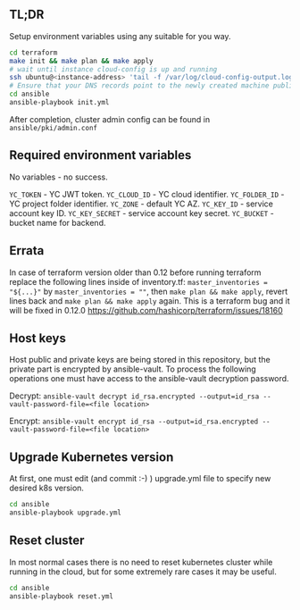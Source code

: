 ## TL;DR

Setup environment variables using any suitable for you way.

```sh
cd terraform
make init && make plan && make apply
# wait until instance cloud-config is up and running
ssh ubuntu@<instance-address> 'tail -f /var/log/cloud-config-output.log'
# Ensure that your DNS records point to the newly created machine public IPs.
cd ansible
ansible-playbook init.yml
```

After completion, cluster admin config can be found in `ansible/pki/admin.conf`

## Required environment variables

No variables - no success.

`YC_TOKEN` - YC JWT token.
`YC_CLOUD_ID` - YC cloud identifier.
`YC_FOLDER_ID` - YC project folder identifier.
`YC_ZONE` - default YC AZ.
`YC_KEY_ID` - service account key ID.
`YC_KEY_SECRET` - service account key secret.
`YC_BUCKET` - bucket name for backend.

## Errata

In case of terraform version older than 0.12 before running terraform replace the following lines inside of inventory.tf: `master_inventories = "${...}"` by `master_inventories = ""`, then `make plan && make apply`, revert lines back and `make plan && make apply` again. This is a terraform bug and it will be fixed in 0.12.0 https://github.com/hashicorp/terraform/issues/18160

## Host keys

Host public and private keys are being stored in this repository, but the private part is encrypted by ansible-vault. To process the following operations one must have access to the ansible-vault decryption password.

Decrypt: `ansible-vault decrypt id_rsa.encrypted --output=id_rsa --vault-password-file=<file location>`

Encrypt: `ansible-vault encrypt id_rsa --output=id_rsa.encrypted --vault-password-file=<file location>`

## Upgrade Kubernetes version

At first, one must edit (and commit :-) ) upgrade.yml file to specify new desired k8s version.

```sh
cd ansible
ansible-playbook upgrade.yml
```

## Reset cluster

In most normal cases there is no need to reset kubernetes cluster while running in the cloud, but for some extremely rare cases it may be useful.

```sh
cd ansible
ansible-playbook reset.yml
```
